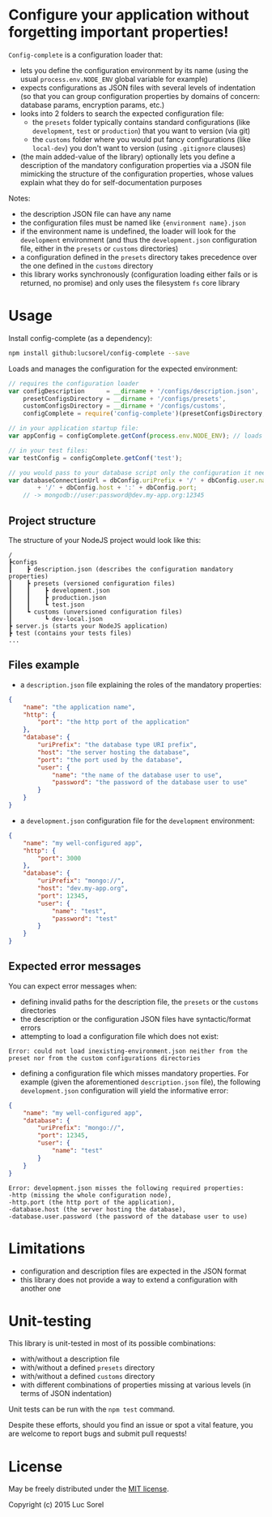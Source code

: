 # Configure your application without forgetting important properties!
`Config-complete` is a configuration loader that:
* lets you define the configuration environment by its name (using the usual `process.env.NODE_ENV` global variable for example)
* expects configurations as JSON files with several levels of indentation (so that you can group configuration properties by domains of concern: database params, encryption params, etc.)
* looks into 2 folders to search the expected configuration file:
  * the `presets` folder typically contains standard configurations (like `development`, `test` or `production`) that you want to version (via git)
  * the `customs` folder where you would put fancy configurations (like `local-dev`) you don't want to version (using `.gitignore` clauses)
* (the main added-value of the library) optionally lets you define a description of the mandatory configuration properties via a JSON file mimicking the structure of the configuration properties, whose values explain what they do for self-documentation purposes

Notes:
* the description JSON file can have any name
* the configuration files must be named like `{environment name}.json`
* if the environment name is undefined, the loader will look for the `development` environment (and thus the `development.json` configuration file, either in the `presets` or `customs` directories)
* a configuration defined in the `presets` directory takes precedence over the one defined in the `customs` directory
* this library works synchronously (configuration loading either fails or is returned, no promise) and only uses the filesystem `fs` core library

# Usage
Install config-complete (as a dependency):
```bash
npm install github:lucsorel/config-complete --save
```

Loads and manages the configuration for the expected environment:
```javascript
// requires the configuration loader
var configDescription      = __dirname + '/configs/description.json',
    presetConfigsDirectory = __dirname + '/configs/presets',
    customConfigsDirectory = __dirname + '/configs/customs',
    configComplete = require('config-complete')(presetConfigsDirectory, configDescription, customConfigsDirectory);

// in your application startup file:
var appConfig = configComplete.getConf(process.env.NODE_ENV); // loads 'development' if undefined

// in your test files:
var testConfig = configComplete.getConf('test');

// you would pass to your database script only the configuration it needs (dbConfig = appConfig.database)
var databaseConnectionUrl = dbConfig.uriPrefix + '/' + dbConfig.user.name + ':' + dbConfig.user.password
        + '/' + dbConfig.host + ':' + dbConfig.port;
    // -> mongodb://user:password@dev.my-app.org:12345
```

## Project structure
The structure of your NodeJS project would look like this:
```
/
┣configs
┃    ┣ description.json (describes the configuration mandatory properties)
┃    ┣ presets (versioned configuration files)
┃    ┃    ┣ development.json
┃    ┃    ┣ production.json
┃    ┃    ┗ test.json
┃    ┗ customs (unversioned configuration files)
┃         ┗ dev-local.json
┣ server.js (starts your NodeJS application)
┣ test (contains your tests files)
...
```

## Files example
* a `description.json` file explaining the roles of the mandatory properties:
```json
{
    "name": "the application name",
    "http": {
        "port": "the http port of the application"
    },
    "database": {
        "uriPrefix": "the database type URI prefix",
        "host": "the server hosting the database",
        "port": "the port used by the database",
        "user": {
            "name": "the name of the database user to use",
            "password": "the password of the database user to use"
        }
    }
}
```

* a `development.json` configuration file for the `development` environment:
```json
{
    "name": "my well-configured app",
    "http": {
        "port": 3000
    },
    "database": {
        "uriPrefix": "mongo://",
        "host": "dev.my-app.org",
        "port": 12345,
        "user": {
            "name": "test",
            "password": "test"
        }
    }
}
```

## Expected error messages
You can expect error messages when:
* defining invalid paths for the description file, the `presets` or the `customs` directories
* the description or the configuration JSON files have syntactic/format errors
* attempting to load a configuration file which does not exist:
```
Error: could not load inexisting-environment.json neither from the preset nor from the custom configurations directories
```
* defining a configuration file which misses mandatory properties. For example (given the aforementioned `description.json` file), the following `development.json` configuration will yield the informative error:
```json
{
    "name": "my well-configured app",
    "database": {
        "uriPrefix": "mongo://",
        "port": 12345,
        "user": {
            "name": "test"
        }
    }
}
```

```
Error: development.json misses the following required properties:
-http (missing the whole configuration node),
-http.port (the http port of the application),
-database.host (the server hosting the database),
-database.user.password (the password of the database user to use)
```

# Limitations
* configuration and description files are expected in the JSON format
* this library does not provide a way to extend a configuration with another one

# Unit-testing
This library is unit-tested in most of its possible combinations:
* with/without a description file
* with/without a defined `presets` directory
* with/without a defined `customs` directory
* with different combinations of properties missing at various levels (in terms of JSON indentation)

Unit tests can be run with the `npm test` command.

Despite these efforts, should you find an issue or spot a vital feature, you are welcome to report bugs and submit pull requests!

# License
May be freely distributed under the [MIT license](https://github.com/lucsorel/config-complete/blob/master/LICENSE).

Copyright (c) 2015 Luc Sorel
